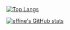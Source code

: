 [![Top Langs](https://github-readme-stats.vercel.app/api/top-langs/?username=effine&hide=HTML)](https://github.com/anuraghazra/github-readme-stats)

[![effine's GitHub stats](https://github-readme-stats.vercel.app/api?username=effine&count_private=true&show_icons=true)](https://github.com/anuraghazra/github-readme-stats)
